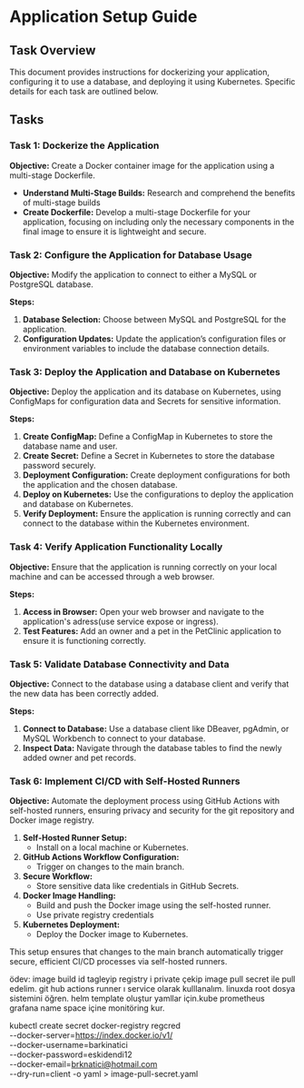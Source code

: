 # Application Setup Guide

## Task Overview

This document provides instructions for dockerizing your application, configuring it to use a database, and deploying it using Kubernetes. Specific details for each task are outlined below.

## Tasks

### Task 1: Dockerize the Application

**Objective:** Create a Docker container image for the application using a multi-stage Dockerfile.

- **Understand Multi-Stage Builds:** Research and comprehend the benefits of multi-stage builds
- **Create Dockerfile:** Develop a multi-stage Dockerfile for your application, focusing on including only the necessary components in the final image to ensure it is lightweight and secure.


### Task 2: Configure the Application for Database Usage

**Objective:** Modify the application to connect to either a MySQL or PostgreSQL database.

**Steps:**
1. **Database Selection:** Choose between MySQL and PostgreSQL for the application.
2. **Configuration Updates:** Update the application’s configuration files or environment variables to include the database connection details.

### Task 3: Deploy the Application and Database on Kubernetes

**Objective:** Deploy the application and its database on Kubernetes, using ConfigMaps for configuration data and Secrets for sensitive information.

**Steps:**
1. **Create ConfigMap:** Define a ConfigMap in Kubernetes to store the database name and user.
2. **Create Secret:** Define a Secret in Kubernetes to store the database password securely.
3. **Deployment Configuration:** Create deployment configurations for both the application and the chosen database.
4. **Deploy on Kubernetes:** Use the configurations to deploy the application and database on Kubernetes.
5. **Verify Deployment:** Ensure the application is running correctly and can connect to the database within the Kubernetes environment.

### Task 4: Verify Application Functionality Locally

**Objective:** Ensure that the application is running correctly on your local machine and can be accessed through a web browser.

**Steps:**
1. **Access in Browser:** Open your web browser and navigate to the application's adress(use service expose or ingress).
2. **Test Features:** Add an owner and a pet in the PetClinic application to ensure it is functioning correctly.

### Task 5: Validate Database Connectivity and Data

**Objective:** Connect to the database using a database client and verify that the new data has been correctly added.

**Steps:**
1. **Connect to Database:** Use a database client like DBeaver, pgAdmin, or MySQL Workbench to connect to your database.
2. **Inspect Data:** Navigate through the database tables to find the newly added owner and pet records.

### Task 6: Implement CI/CD with Self-Hosted Runners

**Objective:** Automate the deployment process using GitHub Actions with self-hosted runners, ensuring privacy and security for the git repository and Docker image registry.

1. **Self-Hosted Runner Setup:**
   - Install on a local machine or Kubernetes.
2. **GitHub Actions Workflow Configuration:**
   - Trigger on changes to the main branch.
3. **Secure Workflow:**
   - Store sensitive data like credentials in GitHub Secrets.
4. **Docker Image Handling:**
   - Build and push the Docker image using the self-hosted runner.
   - Use private registry credentials 
5. **Kubernetes Deployment:**
   - Deploy the Docker image to Kubernetes.

This setup ensures that changes to the main branch automatically trigger secure, efficient CI/CD processes via self-hosted runners.

ödev:
image build id tagleyip registry i private çekip image pull secret ile pull edelim. git hub actions runner ı service olarak kulllanalım. linuxda root dosya sistemini öğren. helm template oluştur yamllar için.kube prometheus grafana name space içine monitöring kur.


kubectl create secret docker-registry regcred \
  --docker-server=https://index.docker.io/v1/ \
  --docker-username=barkinatici \
  --docker-password=eskidendi12 \
  --docker-email=brknatici@hotmail.com \
  --dry-run=client -o yaml > image-pull-secret.yaml
